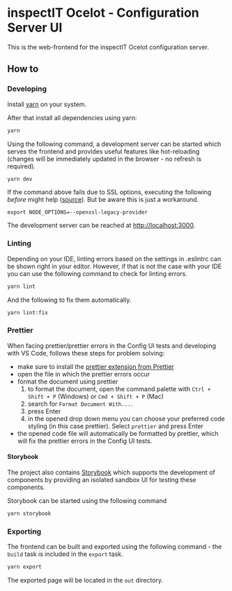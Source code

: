 # inspectIT Ocelot - Configuration Server UI

This is the web-frontend for the inspectIT Ocelot configuration server.

## How to

### Developing

Install [yarn](https://yarnpkg.com) on your system.

After that install all dependencies using yarn:
```bash
yarn
```

Using the following command, a development server can be started which serves the frontend and provides useful features like hot-reloading (changes will be immediately updated in the browser - no refresh is required).
```bash
yarn dev
```

If the command above fails due to SSL options, executing the following _before_ might help ([source](https://stackoverflow.com/a/69699772)). But be aware this is just a workaround. 
```
export NODE_OPTIONS=--openssl-legacy-provider
```


The development server can be reached at [http://localhost:3000](http://localhost:3000).

### Linting

Depending on your IDE, linting errors based on the settings in .eslintrc can be shown right in your editor.
However, if that is not the case with your IDE you can use the following command to check for linting errors.
```bash
yarn lint
```

And the following to fix them automatically.
```bash
yarn lint:fix
```

### Prettier

When facing prettier/prettier errors in the Config UI tests and developing with VS Code, follows these steps for problem solving:

* make sure to install the [prettier extension from Prettier](https://marketplace.visualstudio.com/items?itemName=esbenp.prettier-vscode)
* open the file in which the prettier errors occur 
* format the document using prettier
  1. to format the document, open the command palette with `Ctrl + Shift + P` (Windows) or `Cmd + Shift + P` (Mac) 
  2. search for `Format Document With...`. 
  3. press Enter
  4. in the opened drop down menu you can choose your preferred code styling (in this case prettier). Select `prettier` and press Enter
* the opened code file will automatically be formatted by prettier, which will fix the prettier errors in the Config UI tests.

#### Storybook

The project also contains [Storybook](https://storybook.js.org/) which supports the development of components by providing an isolated sandbox UI for testing these components.

Storybook can be started using the following command
```bash
yarn storybook
```

### Exporting

The frontend can be built and exported using the following command - the `build` task is included in the `export` task.

```bash
yarn export
```

The exported page will be located in the `out` directory.
